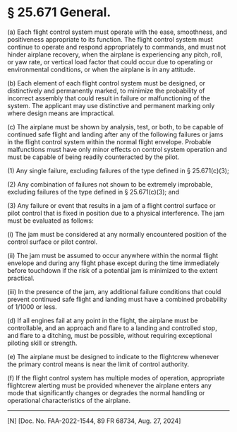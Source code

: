 # § 25.671   General.

(a) Each flight control system must operate with the ease, smoothness, and positiveness appropriate to its function. The flight control system must continue to operate and respond appropriately to commands, and must not hinder airplane recovery, when the airplane is experiencing any pitch, roll, or yaw rate, or vertical load factor that could occur due to operating or environmental conditions, or when the airplane is in any attitude.


(b) Each element of each flight control system must be designed, or distinctively and permanently marked, to minimize the probability of incorrect assembly that could result in failure or malfunctioning of the system. The applicant may use distinctive and permanent marking only where design means are impractical.


(c) The airplane must be shown by analysis, test, or both, to be capable of continued safe flight and landing after any of the following failures or jams in the flight control system within the normal flight envelope. Probable malfunctions must have only minor effects on control system operation and must be capable of being readily counteracted by the pilot.


(1) Any single failure, excluding failures of the type defined in § 25.671(c)(3);


(2) Any combination of failures not shown to be extremely improbable, excluding failures of the type defined in § 25.671(c)(3); and


(3) Any failure or event that results in a jam of a flight control surface or pilot control that is fixed in position due to a physical interference. The jam must be evaluated as follows:


(i) The jam must be considered at any normally encountered position of the control surface or pilot control.


(ii) The jam must be assumed to occur anywhere within the normal flight envelope and during any flight phase except during the time immediately before touchdown if the risk of a potential jam is minimized to the extent practical.


(iii) In the presence of the jam, any additional failure conditions that could prevent continued safe flight and landing must have a combined probability of 1/1000 or less.


(d) If all engines fail at any point in the flight, the airplane must be controllable, and an approach and flare to a landing and controlled stop, and flare to a ditching, must be possible, without requiring exceptional piloting skill or strength.


(e) The airplane must be designed to indicate to the flightcrew whenever the primary control means is near the limit of control authority.


(f) If the flight control system has multiple modes of operation, appropriate flightcrew alerting must be provided whenever the airplane enters any mode that significantly changes or degrades the normal handling or operational characteristics of the airplane.





---

[N] [Doc. No. FAA-2022-1544, 89 FR 68734, Aug. 27, 2024]







